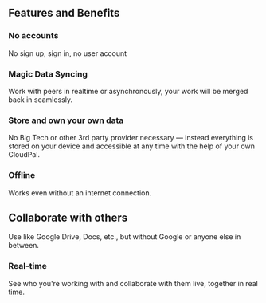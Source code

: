 
## Features and Benefits

### No accounts
No sign up, sign in, no user account

### Magic Data Syncing
Work with peers in realtime or asynchronously, your work will be merged back in seamlessly.

### Store and own your own data
No Big Tech or other 3rd party provider necessary — instead everything is stored on your device and accessible at any time 
with the help of your own CloudPal.

### Offline
Works even without an internet connection.

## Collaborate with others
Use like Google Drive, Docs, etc., but without Google or anyone else in between.

### Real-time
See who you're working with and collaborate with them live, together in real time.

